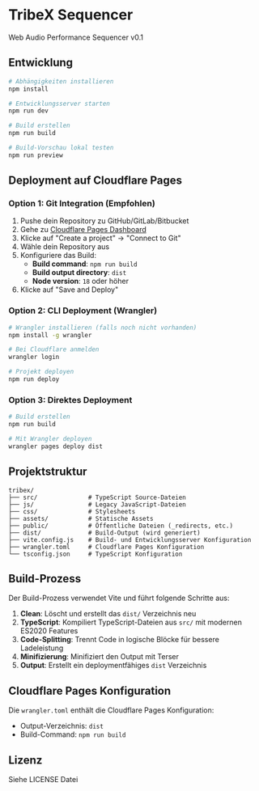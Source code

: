 # TribeX Sequencer

Web Audio Performance Sequencer v0.1

## Entwicklung

```bash
# Abhängigkeiten installieren
npm install

# Entwicklungsserver starten
npm run dev

# Build erstellen
npm run build

# Build-Vorschau lokal testen
npm run preview
```

## Deployment auf Cloudflare Pages

### Option 1: Git Integration (Empfohlen)

1. Pushe dein Repository zu GitHub/GitLab/Bitbucket
2. Gehe zu [Cloudflare Pages Dashboard](https://dash.cloudflare.com/pages)
3. Klicke auf "Create a project" → "Connect to Git"
4. Wähle dein Repository aus
5. Konfiguriere das Build:
   - **Build command**: `npm run build`
   - **Build output directory**: `dist`
   - **Node version**: `18` oder höher
6. Klicke auf "Save and Deploy"

### Option 2: CLI Deployment (Wrangler)

```bash
# Wrangler installieren (falls noch nicht vorhanden)
npm install -g wrangler

# Bei Cloudflare anmelden
wrangler login

# Projekt deployen
npm run deploy
```

### Option 3: Direktes Deployment

```bash
# Build erstellen
npm run build

# Mit Wrangler deployen
wrangler pages deploy dist
```

## Projektstruktur

```
tribex/
├── src/              # TypeScript Source-Dateien
├── js/               # Legacy JavaScript-Dateien
├── css/              # Stylesheets
├── assets/           # Statische Assets
├── public/           # Öffentliche Dateien (_redirects, etc.)
├── dist/             # Build-Output (wird generiert)
├── vite.config.js    # Build- und Entwicklungsserver Konfiguration
├── wrangler.toml     # Cloudflare Pages Konfiguration
└── tsconfig.json     # TypeScript Konfiguration
```

## Build-Prozess

Der Build-Prozess verwendet Vite und führt folgende Schritte aus:

1. **Clean**: Löscht und erstellt das `dist/` Verzeichnis neu
2. **TypeScript**: Kompiliert TypeScript-Dateien aus `src/` mit modernen ES2020 Features
3. **Code-Splitting**: Trennt Code in logische Blöcke für bessere Ladeleistung
4. **Minifizierung**: Minifiziert den Output mit Terser
5. **Output**: Erstellt ein deploymentfähiges `dist` Verzeichnis

## Cloudflare Pages Konfiguration

Die `wrangler.toml` enthält die Cloudflare Pages Konfiguration:
- Output-Verzeichnis: `dist`
- Build-Command: `npm run build`

## Lizenz

Siehe LICENSE Datei

